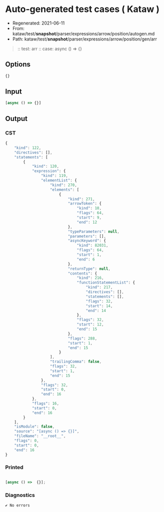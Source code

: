 # Auto-generated test cases ( Kataw )
- Regenerated: 2021-06-11
- From: kataw/test/__snapshot__/parser/expressions/arrow/position/autogen.md
- Path: kataw/test/__snapshot__/parser/expressions/arrow/position/gen/arr
> :: test: arr
> :: case: async () => {}
## Options

`````js
{}
`````
## Input

`````js
[async () => {}]
`````
## Output

### CST

```javascript
{
    "kind": 122,
    "directives": [],
    "statements": [
        {
            "kind": 120,
            "expression": {
                "kind": 119,
                "elementList": {
                    "kind": 270,
                    "elements": [
                        {
                            "kind": 271,
                            "arrowToken": {
                                "kind": 10,
                                "flags": 64,
                                "start": 9,
                                "end": 12
                            },
                            "typeParameters": null,
                            "parameters": [],
                            "asyncKeyword": {
                                "kind": 82031,
                                "flags": 64,
                                "start": 1,
                                "end": 6
                            },
                            "returnType": null,
                            "contents": {
                                "kind": 216,
                                "functionStatementList": {
                                    "kind": 217,
                                    "directives": [],
                                    "statements": [],
                                    "flags": 32,
                                    "start": 14,
                                    "end": 14
                                },
                                "flags": 32,
                                "start": 12,
                                "end": 15
                            },
                            "flags": 288,
                            "start": 1,
                            "end": 15
                        }
                    ],
                    "trailingComma": false,
                    "flags": 32,
                    "start": 1,
                    "end": 15
                },
                "flags": 32,
                "start": 0,
                "end": 16
            },
            "flags": 16,
            "start": 0,
            "end": 16
        }
    ],
    "isModule": false,
    "source": "[async () => {}]",
    "fileName": "__root__",
    "flags": 0,
    "start": 0,
    "end": 16
}
```

### Printed

```javascript

[async () =>  {}];
```

### Diagnostics

```javascript
✔ No errors
```

